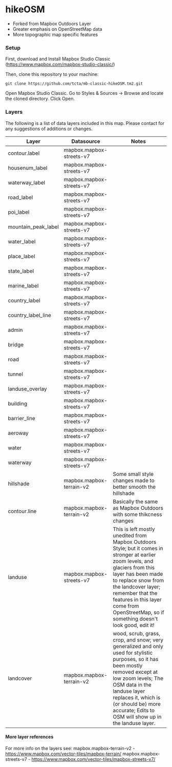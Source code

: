 # hikeOSM

- Forked from Mapbox Outdoors Layer
- Greater emphasis on OpenStreetMap data
- More topographic map specific features

### Setup
First, download and Install Mapbox Studio Classic (https://www.mapbox.com/mapbox-studio-classic/)

Then, clone this repository to your machine:

	git clone https://github.com/tcta/mb-classic-hikeOSM.tm2.git

Open Mapbox Studio Classic. Go to Styles & Sources -> Browse and locate the cloned directory. Click Open.

### Layers
The following is a list of data layers included in this map. Please contact for any suggestions of additions or changes.

|        Layer        |        Datasource        |                    Notes                      |
| ------------------- | ------------------------ | --------------------------------------------- |
| contour.label       | mapbox.mapbox-streets-v7 |                                               |
| housenum_label      | mapbox.mapbox-streets-v7 |                                               |
| waterway_label      | mapbox.mapbox-streets-v7 |                                               |
| road_label          | mapbox.mapbox-streets-v7 |                                               |
| poi_label           | mapbox.mapbox-streets-v7 |                                               |
| mountain_peak_label | mapbox.mapbox-streets-v7 |                                               |
| water_label         | mapbox.mapbox-streets-v7 |                                               |
| place_label         | mapbox.mapbox-streets-v7 |                                               |
| state_label         | mapbox.mapbox-streets-v7 |                                               |
| marine_label        | mapbox.mapbox-streets-v7 |                                               |
| country_label       | mapbox.mapbox-streets-v7 |                                               |
| country_label_line  | mapbox.mapbox-streets-v7 |                                               |
| admin               | mapbox.mapbox-streets-v7 |                                               |
| bridge              | mapbox.mapbox-streets-v7 |                                               |
| road                | mapbox.mapbox-streets-v7 |                                               |
| tunnel              | mapbox.mapbox-streets-v7 |                                               |
| landuse_overlay     | mapbox.mapbox-streets-v7 |                                               |
| building            | mapbox.mapbox-streets-v7 |                                               |
| barrier_line        | mapbox.mapbox-streets-v7 |                                               |
| aeroway             | mapbox.mapbox-streets-v7 |                                               |
| water               | mapbox.mapbox-streets-v7 |                                               |
| waterway            | mapbox.mapbox-streets-v7 |                                               |
| hillshade           | mapbox.mapbox-terrain-v2 | Some small style changes made to better smooth the hillshade  |
| contour.line        | mapbox.mapbox-terrain-v2 | Basically the same as Mapbox Outdoors with some thikcness changes |
| landuse             | mapbox.mapbox-streets-v7 | This is left mostly unedited from Mapbox Outdoors Style; but it comes in stronger at earlier zoom levels, and glaciers from this layer has been made to replace snow from the landcover layer; remember that the features in this layer come from OpenStreetMap, so if something doesn't look good, edit it! |
| landcover           | mapbox.mapbox-terrain-v2 | wood, scrub, grass, crop, and snow; very generalized and only used for stylistic purposes, so it has been mostly removed except at low zoom levels; The OSM data in the landuse layer replaces it, which is (or should be) more accurate; Edits to OSM will show up in the landuse layer. |

#### More layer references
For more info on the layers see:
mapbox.mapbox-terrain-v2 - https://www.mapbox.com/vector-tiles/mapbox-terrain/
mapbox.mapbox-streets-v7 - https://www.mapbox.com/vector-tiles/mapbox-streets-v7/